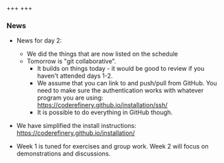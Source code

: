 +++
+++

### News



- News for day 2:

  - We did the things that are now listed on the schedule
  - Tomorrow is "git collaborative".
    - It builds on things today - it would be good to review if you haven't attended days 1-2.
    - We assume that you can link to and push/pull from GitHub. You need to make sure the authentication works with whatever program you are using: https://coderefinery.github.io/installation/ssh/
    - It is possible to do everything in GitHub though.

- We have simplified the install instructions: <https://coderefinery.github.io/installation/>
- Week 1 is tuned for exercises and group work. Week 2 will focus on
  demonstrations and discussions.
